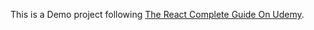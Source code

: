 This is a Demo project following [The React Complete Guide On Udemy](https://www.udemy.com/react-the-complete-guide-incl-redux/learn/v4/overview).